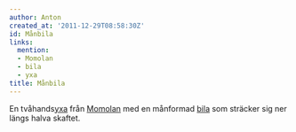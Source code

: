 ```yaml
---
author: Anton
created_at: '2011-12-29T08:58:30Z'
id: Månbila
links:
  mention:
  - Momolan
  - bila
  - yxa
title: Månbila
---
```


En tvåhands[yxa] från [Momolan] med en månformad [bila] som sträcker sig ner längs halva skaftet.

  [yxa]: yxa
  [Momolan]: Momolan
  [bila]: bila
